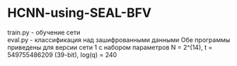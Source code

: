 # HCNN-using-SEAL-BFV
train.py - обучение сети\
eval.py - классификация над зашифрованными данными
Обе программы приведены для версии сети 1 с набором параметров N = 2^(14), t = 549755486209 (39-bit), log(q) = 240
